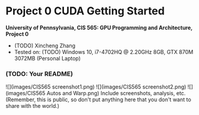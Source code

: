 Project 0 CUDA Getting Started
====================

**University of Pennsylvania, CIS 565: GPU Programming and Architecture, Project 0**

* (TODO) Xincheng Zhang
* Tested on: (TODO) Windows 10, i7-4702HQ @ 2.20GHz 8GB, GTX 870M 3072MB (Personal Laptop)

### (TODO: Your README)
![](images/CIS565 screenshot1.png)
![](images/CIS565 screenshot2.png)
![](images/CIS565 Autos and Warp.png)
Include screenshots, analysis, etc. (Remember, this is public, so don't put
anything here that you don't want to share with the world.)

